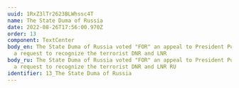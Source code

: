 ```yaml
---
uuid: 1RxZ3lTr2623BLWhssc4T
name: The State Duma of Russia
date: 2022-08-26T17:56:00.970Z
order: 13
component: TextCenter
body_en: The State Duma of Russia voted "FOR" an appeal to President Putin with
  a request to recognize the terrorist DNR and LNR
body_ru: The State Duma of Russia voted "FOR" an appeal to President Putin with
  a request to recognize the terrorist DNR and LNR RU
identifier: 13_The State Duma of Russia
---
```

